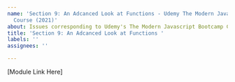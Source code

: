 ```yaml
---
name: 'Section 9: An Adcanced Look at Functions - Udemy The Modern Javascript Bootcamp
  Course (2021)'
about: Issues corresponding to Udemy's The Modern Javascript Bootcamp Course (2021)
title: 'Section 9: An Adcanced Look at Functions '
labels: ''
assignees: ''

---
```


[Module Link Here]
